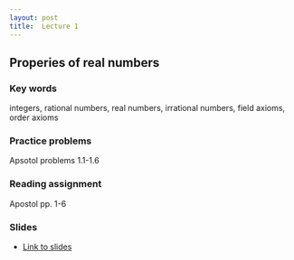 ```yaml
---
layout: post
title:  Lecture 1
---
```


## Properies of real numbers

### Key words
integers, rational numbers, real numbers, irrational numbers, field axioms, order axioms

### Practice problems
Apsotol problems 1.1-1.6

### Reading assignment
Apostol pp. 1-6

### Slides

* [Link to slides](http://wcasper.github.io/math350fall2024/slides/lec01/lec01.pdf)




